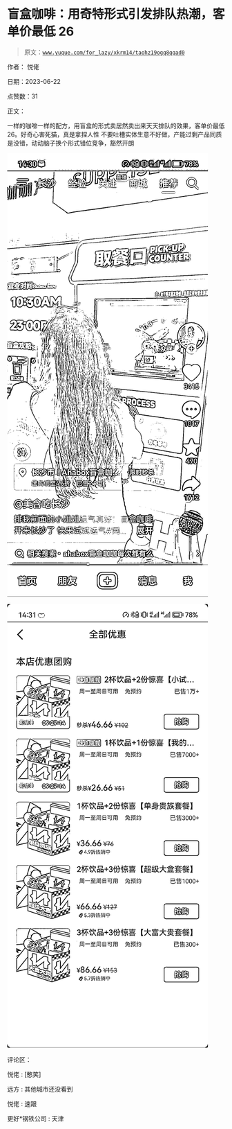 # 盲盒咖啡：用奇特形式引发排队热潮，客单价最低 26

> 原文：[`www.yuque.com/for_lazy/xkrm14/taohz19ogq8qqad0`](https://www.yuque.com/for_lazy/xkrm14/taohz19ogq8qqad0)

作者： 悦佬

日期：2023-06-22

点赞数：31

正文：

一样的咖啡一样的配方，用盲盒的形式卖居然卖出来天天排队的效果，客单价最低 26。好奇心害死猫，真是拿捏人性 不要吐槽实体生意不好做，产能过剩产品同质是没错，动动脑子换个形式错位竞争，豁然开朗

![](img/20857bb66417b05311d77f93d898e5b9.png)

![](img/70422734e5aa06c274ee60ecaa6d3bfc.png)

评论区：

悦佬 : [憨笑]

远方 : 其他城市还没看到

悦佬 : 速跟

更好*钢铁公司 : 天津



